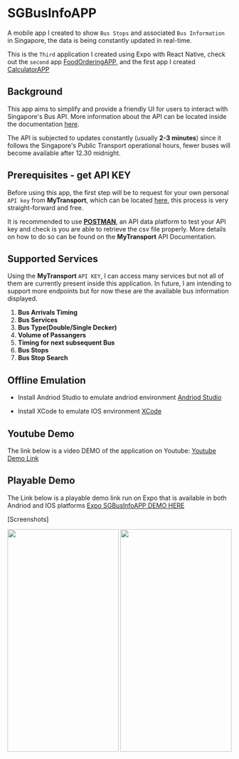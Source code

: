# SGBusInfoAPP
A mobile app I created to show `Bus Stops` and associated `Bus Information` in Singapore, the data is being constantly updated in real-time.

This is the `Third` application I created using Expo with React Native, check out the `second` app [FoodOrderingAPP](https://github.com/RoninSanta/Mobile_Project_2-FoodOrderingAPP), and the first app I created [CalculatorAPP](https://github.com/RoninSanta/Mobile_Project_1-CalculatorAPP)

## Background
This app aims to simplify and provide a friendly UI for users to interact with Singapore's Bus API. More information about the API can be located inside the documentation [here](https://www.mytransport.sg/content/dam/datamall/datasets/LTA_DataMall_API_User_Guide.pdf). 

The API is subjected to updates constantly (usually **2-3 minutes**) since it follows the Singapore's Public Transport operational hours, fewer buses will become available after 12.30 midnight.

## Prerequisites - get API KEY
Before using this app, the first step will be to request for your own personal `API key` from **MyTransport**, which can be located [here](https://datamall.lta.gov.sg/content/datamall/en/dynamic-data.html), this process is very straight-forward and free.

It is recommended to use [**POSTMAN**](https://www.postman.com/), an API data platform to test your API key and check is you are able to retrieve the csv file properly. More details on how to do so can be found on the **MyTransport** API Documentation.

## Supported Services
Using the **MyTransport** `API KEY`, I can access many services but not all of them are currently present inside this application. In future, I am intending to support more endpoints but for now these are the available bus information displayed.

1. **Bus Arrivals Timing**
2. **Bus Services**
3. **Bus Type(Double/Single Decker)**
4. **Volume of Passangers**
5. **Timing for next subsequent Bus**
6. **Bus Stops**
7. **Bus Stop Search**

## Offline Emulation ##
- Install Andriod Studio to emulate andriod environment
[Andriod Studio](https://developer.android.com/studio)

- Install XCode to emulate IOS environment [XCode](https://developer.apple.com/xcode/)

## Youtube Demo ##
The link below is a video DEMO of the application on Youtube:
[Youtube Demo Link](https://www.youtube.com/watch?v=FMG_fYNQlNo&t=7s)


## Playable Demo ##
The Link below is a playable demo link run on Expo that is available in both Andriod and IOS platforms
[Expo SGBusInfoAPP DEMO HERE](https://snack.expo.dev/@joseph_shen/fyp-busarrivalapp?platform=ios)

[Screenshots]

<img src="https://github.com/RoninSanta/Mobile_Project_3-SGBusInfoAPP/assets/109457795/813cf2ea-d7b8-4258-a5f0-99f7d1e3b3b3" width="250" height="500">
<img src="https://github.com/RoninSanta/Mobile_Project_3-SGBusInfoAPP/assets/109457795/e09bea17-2de7-409e-8d3e-20468c7b25a9" width="250" height="500">
